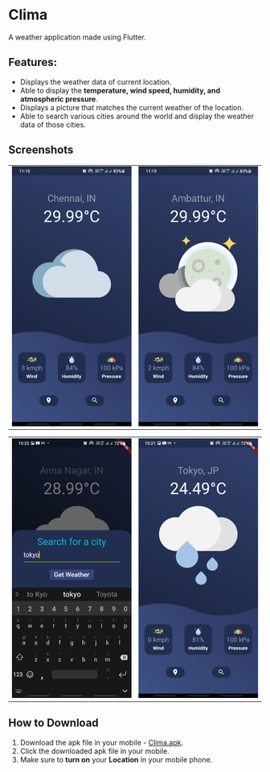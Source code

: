 # Clima
A weather application made using Flutter.

## Features:
- Displays the weather data of current location.
- Able to display the **temperature, wind speed, humidity, and atmospheric pressure**.
- Displays a picture that matches the current weather of the location.
- Able to search various cities around the world and display the weather data of those cities.


## Screenshots
  <table>
      <tr>
       <td><img src="https://github.com/rahulv07/Clima-TheWeatherApp/blob/master/screenshots/chennai.png"></td>
       <td><img src="https://github.com/rahulv07/Clima-TheWeatherApp/blob/master/screenshots/ambattur.png"></td>
      </tr>
  </table>
  <table>
       <tr>
       <td><img src="https://github.com/rahulv07/Clima-TheWeatherApp/blob/master/screenshots/searchCity.png"></td>
       <td><img src="https://github.com/rahulv07/Clima-TheWeatherApp/blob/master/screenshots/tokyo.png"></td>
      </tr>
  </table>
  
  ## How to Download
  1. Download the apk file in your mobile - [Clima.apk](https://drive.google.com/file/d/19Q_1pqd4WoVdUHBWAjr1fsM-AGAqoEnC/view?usp=sharing).
  2. Click the downloaded apk file in your mobile.
  3. Make sure to **turn on** your **Location** in your mobile phone.


